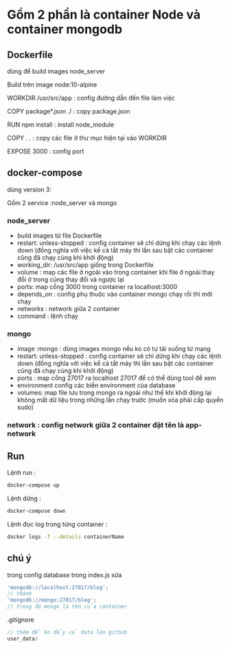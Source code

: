 # Gồm 2 phần là container Node và container mongodb

## Dockerfile

dùng để build images node_server

Build trên image node:10-alpine

WORKDIR /usr/src/app : config đường dẫn đến file làm việc

COPY package\*.json ./ : copy package.json

RUN npm install : install node_module

COPY . . : copy các file ở thư mục hiện tại vào WORKDIR

EXPOSE 3000 : config port

## docker-compose

dùng version 3:

Gồm 2 service :node_server và mongo

### node_server

- build images từ file Dockerfile
- restart: unless-stopped : config container sẽ chỉ dừng khi chạy các lệnh down (đồng nghĩa với việc kể cả tắt máy thì lần sau bật các container cũng đã chạy cùng khi khởi động)
- working_dir: /usr/src/app giống trong Dockerfile
- volume : map các file ở ngoài vào trong container khi file ở ngoài thay đổi ở trong cũng thay đổi và ngược lại
- ports: map cổng 3000 trong container ra localhost:3000
- depends_on : config phụ thuộc vào container mongo chạy rồi thì mới chạy
- networks : network giữa 2 container
- command : lệnh chạy

### mongo

- image :mongo : dùng images mongo nếu ko có tự tải xuống từ mạng
- restart: unless-stopped : config container sẽ chỉ dừng khi chạy các lệnh down (đồng nghĩa với việc kể cả tắt máy thì lần sau bật các container cũng đã chạy cùng khi khởi động)
- ports : map cổng 27017 ra localhost 27017 để có thể dùng tool để xem
- environment config các biến environment của database
- volumes: map file lưu trong mongo ra ngoài như thế khi khởi động lại không mất dữ liệu trong những lần chạy trước (muốn xóa phải cấp quyển sudo)

### network : config network giữa 2 container đặt tên là app-network

## Run

Lệnh run :

```sh
docker-compose up
```

Lệnh dừng :

```sh
docker-compose down
```

Lệnh đọc log trong từng container :

```sh
docker logs -f --details containerName
```

## chú ý

trong config database trong index.js sửa

```js
'mongodb://localhost:27017/blog';
// thành
'mongodb://mongo:27017/blog';
// trong đó mongo là tên của container
```

.gitignore

```js
// thêm để ko đẩy cả data lên github
user_data/
```
